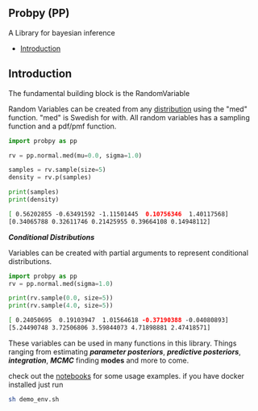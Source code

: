 Probpy (PP) 
---

A Library for bayesian inference

- [Introduction](#introduction)

Introduction
---

The fundamental building block is the RandomVariable

Random Variables can be created from any [distribution](#distributions) using the "med" function. "med" is Swedish for with. All random variables has a sampling function and a pdf/pmf function.
```python
import probpy as pp

rv = pp.normal.med(mu=0.0, sigma=1.0)

samples = rv.sample(size=5)
density = rv.p(samples)

print(samples)
print(density)
```

```bash
[ 0.56202855 -0.63491592 -1.11501445  0.10756346  1.40117568]
[0.34065788 0.32611746 0.21425955 0.39664108 0.14948112]
```

***Conditional Distributions***

Variables can be created with partial arguments to represent conditional distributions.
```python
import probpy as pp
rv = pp.normal.med(sigma=1.0)

print(rv.sample(0.0, size=5))
print(rv.sample(4.0, size=5))
```

```bash
[ 0.24050695  0.19103947  1.01564618 -0.37190388 -0.04080893]
[5.24490748 3.72506806 3.59844073 4.71898881 2.47418571]
```


These variables can be used in many functions in this library. Things ranging from estimating ***parameter posteriors***, ***predictive posteriors***, ***integration***, ***MCMC*** finding **modes** and more to come. 

check out the [notebooks](https://github.com/JonasRSV/probpy/tree/master/notebooks) for some usage examples. if you have docker installed just run

```bash
sh demo_env.sh
```

